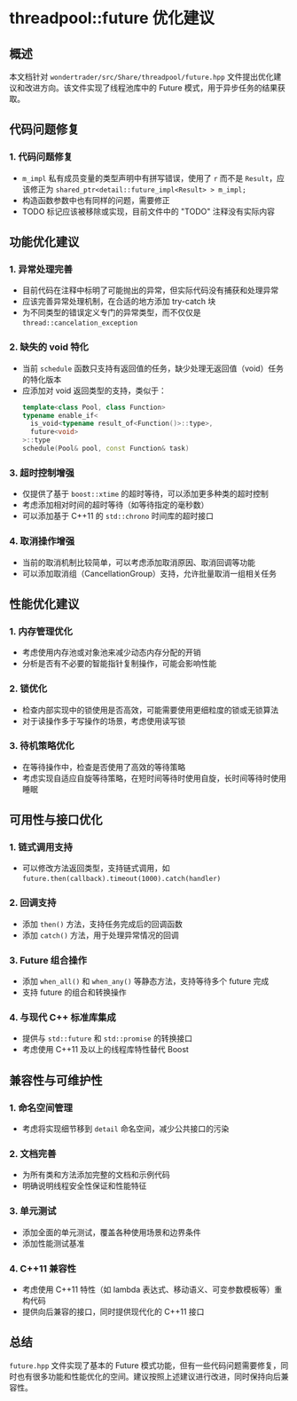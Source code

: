 # threadpool::future 优化建议

## 概述

本文档针对 `wondertrader/src/Share/threadpool/future.hpp` 文件提出优化建议和改进方向。该文件实现了线程池库中的 Future 模式，用于异步任务的结果获取。

## 代码问题修复

### 1. 代码问题修复
- `m_impl` 私有成员变量的类型声明中有拼写错误，使用了 `r` 而不是 `Result`，应该修正为 `shared_ptr<detail::future_impl<Result> > m_impl;`
- 构造函数参数中也有同样的问题，需要修正
- TODO 标记应该被移除或实现，目前文件中的 "TODO" 注释没有实际内容

## 功能优化建议

### 1. 异常处理完善
- 目前代码在注释中标明了可能抛出的异常，但实际代码没有捕获和处理异常
- 应该完善异常处理机制，在合适的地方添加 try-catch 块
- 为不同类型的错误定义专门的异常类型，而不仅仅是 `thread::cancelation_exception`

### 2. 缺失的 void 特化
- 当前 `schedule` 函数只支持有返回值的任务，缺少处理无返回值（void）任务的特化版本
- 应添加对 void 返回类型的支持，类似于：
  ```cpp
  template<class Pool, class Function>
  typename enable_if<
    is_void<typename result_of<Function()>::type>,
    future<void>
  >::type
  schedule(Pool& pool, const Function& task)
  ```

### 3. 超时控制增强
- 仅提供了基于 `boost::xtime` 的超时等待，可以添加更多种类的超时控制
- 考虑添加相对时间的超时等待（如等待指定的毫秒数）
- 可以添加基于 C++11 的 `std::chrono` 时间库的超时接口

### 4. 取消操作增强
- 当前的取消机制比较简单，可以考虑添加取消原因、取消回调等功能
- 可以添加取消组（CancellationGroup）支持，允许批量取消一组相关任务

## 性能优化建议

### 1. 内存管理优化
- 考虑使用内存池或对象池来减少动态内存分配的开销
- 分析是否有不必要的智能指针复制操作，可能会影响性能

### 2. 锁优化
- 检查内部实现中的锁使用是否高效，可能需要使用更细粒度的锁或无锁算法
- 对于读操作多于写操作的场景，考虑使用读写锁

### 3. 待机策略优化
- 在等待操作中，检查是否使用了高效的等待策略
- 考虑实现自适应自旋等待策略，在短时间等待时使用自旋，长时间等待时使用睡眠

## 可用性与接口优化

### 1. 链式调用支持
- 可以修改方法返回类型，支持链式调用，如 `future.then(callback).timeout(1000).catch(handler)`

### 2. 回调支持
- 添加 `then()` 方法，支持任务完成后的回调函数
- 添加 `catch()` 方法，用于处理异常情况的回调

### 3. Future 组合操作
- 添加 `when_all()` 和 `when_any()` 等静态方法，支持等待多个 future 完成
- 支持 future 的组合和转换操作

### 4. 与现代 C++ 标准库集成
- 提供与 `std::future` 和 `std::promise` 的转换接口
- 考虑使用 C++11 及以上的线程库特性替代 Boost

## 兼容性与可维护性

### 1. 命名空间管理
- 考虑将实现细节移到 `detail` 命名空间，减少公共接口的污染

### 2. 文档完善
- 为所有类和方法添加完整的文档和示例代码
- 明确说明线程安全性保证和性能特征

### 3. 单元测试
- 添加全面的单元测试，覆盖各种使用场景和边界条件
- 添加性能测试基准

### 4. C++11 兼容性
- 考虑使用 C++11 特性（如 lambda 表达式、移动语义、可变参数模板等）重构代码
- 提供向后兼容的接口，同时提供现代化的 C++11 接口

## 总结

`future.hpp` 文件实现了基本的 Future 模式功能，但有一些代码问题需要修复，同时也有很多功能和性能优化的空间。建议按照上述建议进行改进，同时保持向后兼容性。
